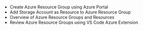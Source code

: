 * Create Azure Resource Group using Azure Portal
* Add Storage Account as Resource to Azure Resource Group
* Overview of Azure Resource Groups and Resources
* Review Azure Resource Groups using VS Code Azure Extension